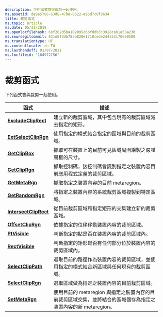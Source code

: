 ```yaml
---
description: 下列函式會與裁剪一起使用。
ms.assetid: de9e5786-63d8-47be-8522-e96d7c0f8634
title: 裁剪函式
ms.topic: article
ms.date: 05/31/2018
ms.openlocfilehash: 6bf202d5ba102095c6bfddb3c3928cab1e55a230
ms.sourcegitcommit: 831e8f3db78ab820e1710cede244553c70e50500
ms.translationtype: HT
ms.contentlocale: zh-TW
ms.lasthandoff: 01/07/2021
ms.locfileid: "104972756"
---
```

# <a name="clipping-functions"></a>裁剪函式

下列函式會與裁剪一起使用。



| 函式                                       | 描述                                                                                                                                                                               |
|------------------------------------------------|-------------------------------------------------------------------------------------------------------------------------------------------------------------------------------------------|
| [**ExcludeClipRect**](/windows/desktop/api/Wingdi/nf-wingdi-excludecliprect)     | 建立新的裁剪區域，其中包含現有的裁剪區域減去指定的矩形。                                                                                |
| [**ExtSelectClipRgn**](/windows/desktop/api/Wingdi/nf-wingdi-extselectcliprgn)   | 使用指定的模式結合指定的區域與目前的裁剪區域。                                                                                                  |
| [**GetClipBox**](/windows/desktop/api/Wingdi/nf-wingdi-getclipbox)               | 抓取可在裝置上的目前可見區域周圍繪製之嚴謹周框的尺寸。                                                              |
| [**GetClipRgn**](/windows/desktop/api/Wingdi/nf-wingdi-getcliprgn)               | 抓取控制碼，該控制碼會識別指定之裝置內容目前應用程式定義的裁剪區域。                                                                          |
| [**GetMetaRgn**](/windows/desktop/api/Wingdi/nf-wingdi-getmetargn)               | 抓取指定之裝置內容的目前 metaregion。                                                                                                                        |
| [**GetRandomRgn**](/windows/desktop/api/Wingdi/nf-wingdi-getrandomrgn)           | 將指定之裝置內容的系統裁剪區域複製到特定區域。                                                                                                     |
| [**IntersectClipRect**](/windows/desktop/api/Wingdi/nf-wingdi-intersectcliprect) | 從目前裁剪區域和指定矩形的交集建立新的裁剪區域。                                                                           |
| [**OffsetClipRgn**](/windows/desktop/api/Wingdi/nf-wingdi-offsetcliprgn)         | 依據指定的位移移動裝置內容的裁剪區域。                                                                                                                   |
| [**PtVisible**](/windows/desktop/api/Wingdi/nf-wingdi-ptvisible)                 | 判斷指定的點是否在裝置內容的裁剪區域內。                                                                                                 |
| [**RectVisible**](/windows/desktop/api/Wingdi/nf-wingdi-rectvisible)             | 判斷指定的矩形是否有任何部分位於裝置內容的裁剪區域內。                                                                               |
| [**SelectClipPath**](/windows/desktop/api/Wingdi/nf-wingdi-selectclippath)       | 選取目前的路徑作為裝置內容的裁剪區域，並使用指定的模式結合新區域與任何現有的裁剪區域。                               |
| [**SelectClipRgn**](/windows/desktop/api/Wingdi/nf-wingdi-selectcliprgn)         | 選取區域做為指定之裝置內容的目前裁剪區域。                                                                                                         |
| [**SetMetaRgn**](/windows/desktop/api/Wingdi/nf-wingdi-setmetargn)               | 使用目前的 metaregion 與指定之裝置內容的目前裁剪區域交集，並將結合的區域儲存為指定之裝置內容的新 metaregion。 |



 

 

 



